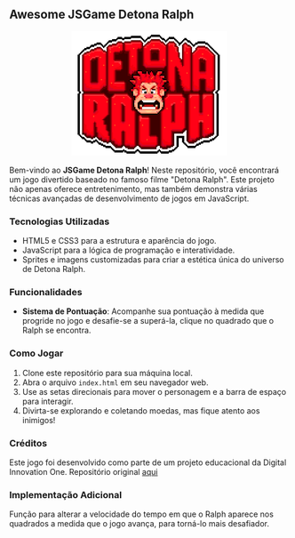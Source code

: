 ## Awesome JSGame Detona Ralph

<p align="center">
  <img src="./assets/images/logo.png" alt="JSGame Detona Ralph Logo">
</p>

Bem-vindo ao **JSGame Detona Ralph**! Neste repositório, você encontrará um jogo divertido baseado no famoso filme "Detona Ralph". Este projeto não apenas oferece entretenimento, mas também demonstra várias técnicas avançadas de desenvolvimento de jogos em JavaScript.

### Tecnologias Utilizadas

- HTML5 e CSS3 para a estrutura e aparência do jogo.
- JavaScript para a lógica de programação e interatividade.
- Sprites e imagens customizadas para criar a estética única do universo de Detona Ralph.

### Funcionalidades 

- **Sistema de Pontuação**: Acompanhe sua pontuação à medida que progride no jogo e desafie-se a superá-la, clique no quadrado que o Ralph se encontra.

### Como Jogar

1. Clone este repositório para sua máquina local.
2. Abra o arquivo `index.html` em seu navegador web.
3. Use as setas direcionais para mover o personagem e a barra de espaço para interagir.
4. Divirta-se explorando e coletando moedas, mas fique atento aos inimigos!

### Créditos

Este jogo foi desenvolvido como parte de um projeto educacional da Digital Innovation One. Repositório original [aqui](https://github.com/digitalinnovationone/jsgame-detona-ralph)

### Implementação Adicional

Função para alterar a velocidade do tempo em que o Ralph aparece nos quadrados a medida que o jogo avança, para torná-lo mais desafiador.